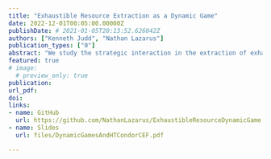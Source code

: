 ```yaml
---
title: "Exhaustible Resource Extraction as a Dynamic Game"
date: 2022-12-01T00:05:00.00000Z
publishDate: # 2021-01-05T20:13:52.626042Z
authors: ["Kenneth Judd", "Nathan Lazarus"]
publication_types: ["0"]
abstract: "We study the strategic interaction in the extraction of exhaustible resources. The Hotelling rule gives the optimal extraction choice for a monopolist owner of an exhaustible resource, but we extend that to consider the dynamic game played by multiple agents with a finite supply of the exhaustible resource. We then apply this to the world oil market to understand the importance of collusion among OPEC members by solving the model when they act collusively (as one agent) versus compete with one another. This also illustrates many new computational techniques for solving discrete state, continuous time dynamic games, including homotopy continuation in the presence of multiple equilibria."
featured: true
# image:
  # preview_only: true
publication: 
url_pdf: 
doi:
links: 
- name: GitHub
  url: https://github.com/NathanLazarus/ExhaustibleResourceDynamicGame
- name: Slides
  url: files/DynamicGamesAndHTCondorCEF.pdf

---
```


